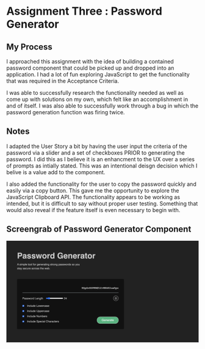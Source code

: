 # Assignment Three : Password Generator

## My Process

I approached this assignment with the idea of building a contained password component that could be picked up and dropped into an application. I had a lot of fun exploring JavaScript to get the functionality that was required in the Acceptance Criteria. 

I was able to successfully research the functionality needed as well as come up with solutions on my own, which felt like an accomplishment in and of itself. I was also able to successfully work through a bug in which the password generation function was firing twice.

## Notes

I adapted the User Story a bit by having the user input the criteria of the password via a slider and a set of checkboxes PRIOR to generating the password. I did this as I believe it is an enhancment to the UX over a series of prompts as intially stated. This was an intentional deisgn decision which I belive is a value add to the component.

I also added the functionality for the user to copy the password quickly and easily via a copy button. This gave me the opportunity to explore the JavaScript Clipboard API. The functionality appears to be working as intended, but it is difficult to say without proper user testing. Something that would also reveal if the feature itself is even necessary to begin with.

## Screengrab of Password Generator Component

![Image of Password Generator Component.](img/password-gen-screengrab.png)